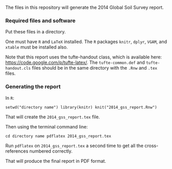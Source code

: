 The files in this repository will generate the 2014 Global Soil Survey report.

### Required files and software

Put these files in a directory. 

One must have `R` and `LaTeX` installed. The `R` packages `knitr`, `dplyr`, `VGAM`, and `xtable` must be installed also.

Note that this report uses the tufte-handout class, which is available here: https://code.google.com/p/tufte-latex/. The `tufte-common.def` and `tufte-handout.cls` files should be in the same directory with the `.Rnw` and `.tex` files.

### Generating the report

In `R`:

`setwd("directory name")
library(knitr)
knit("2014_gss_report.Rnw")`

That will create the `2014_gss_report.tex` file.

Then using the terminal command line:

`cd directory name
pdflatex 2014_gss_report.tex`

Run `pdflatex` on `2014_gss_report.tex` a second time to get all the cross-references numbered correctly.

That will produce the final report in PDF format.